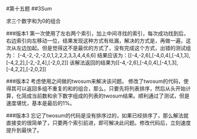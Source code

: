 #第十五题 ##3Sum

求三个数字和为0的组合

###版本1 第一次使用了左右两个索引，加上中间寻找的索引，每次成功找到后，右边索引向左移动一位，结果发现这种方式有纰漏，解决的方式是，再做一遍，这次从左边加起。但是觉得这不是最优的方式了，没有完成这个方式，出错的测试组为：
[-4,-2,-2,-2,0,1,2,2,2,3,3,4,4,6,6] 结果应该为：[[-4,-2,6],[-4,0,4],[-4,1,3],[-4,2,2],[-2,-2,4],[-2,0,2]] 该解法返回的结果为[[-4,-2,6],[-4,0,4],[-4,1,3],[-4,2,2],[-2,0,2]]

###版本2 考虑使用之间做的twosum来解决该问题。 修改了twosum的代码，使得其可以返回多组不重复的和的组合，那么，只要先将列表排序，然后从头开始计算，化简成当前数和余下数字组成的列表的twosum结果。顺利通过了测试，但是速度堪忧，基本是最后的1%。

###版本3 忘记了twosum的代码是没有排序过的，如果已经排序了，那么解法就直接变的很简单了，只要两个索引前进，即可解决此问题。修改代码后，立刻速度提升到最快了。
